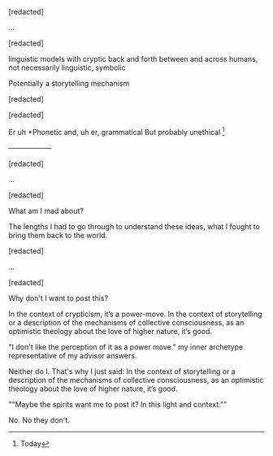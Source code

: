 [redacted]

...

[redacted]

linguistic models with cryptic back and forth between and across humans, not necessarily linguistic, symbolic

Potentially a storytelling mechanism

[redacted]

[redacted]

Er uh *Phonetic and, uh er, grammatical But probably unethical [^1]

——————

[redacted]

...

[redacted]

What am I mad about?

The lengths I had to go through to understand these ideas, what I fought to bring them back to the world.

[redacted]

...

[redacted]

Why don't I want to post this?

In the context of crypticism, it’s a power-move. In the context of storytelling or a description of the mechanisms of collective consciousness, as an optimistic theology about the love of higher nature, it’s good.

"I don't like the perception of it as a power move." my inner archetype representative of my advisor answers. 

Neither do I. That's why I just said: In the context of storytelling or a description of the mechanisms of collective consciousness, as an optimistic theology about the love of higher nature, it’s good.

""Maybe the spirits want me to post it? In this light and context.""

No. No they don't.

[^1]: Today
